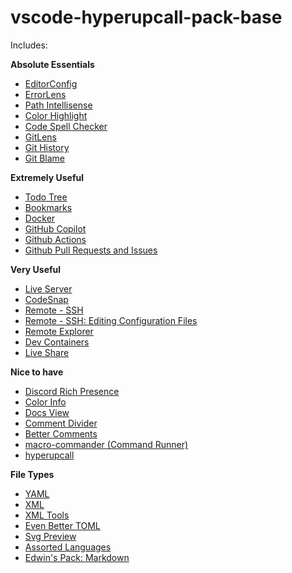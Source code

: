 # vscode-hyperupcall-pack-base

Includes:

**Absolute Essentials**

- [EditorConfig](https://marketplace.visualstudio.com/items?itemName=EditorConfig.EditorConfig)
- [ErrorLens](https://marketplace.visualstudio.com/items?itemName=usernamehw.errorlens)
- [Path Intellisense](https://marketplace.visualstudio.com/items?itemName=christian-kohler.path-intellisense)
- [Color Highlight](https://marketplace.visualstudio.com/items?itemName=naumovs.color-highlight)
- [Code Spell Checker](https://marketplace.visualstudio.com/items?itemName=streetsidesoftware.code-spell-checker)
- [GitLens](https://marketplace.visualstudio.com/items?itemName=eamodio.gitlens)
- [Git History](https://marketplace.visualstudio.com/items?itemName=donjayamanne.githistory)
- [Git Blame](https://marketplace.visualstudio.com/items?itemName=waderyan.gitblame)

**Extremely Useful**

- [Todo Tree](https://marketplace.visualstudio.com/items?itemName=Gruntfuggly.todo-tree)
- [Bookmarks](https://marketplace.visualstudio.com/items?itemName=alefragnani.Bookmarks)
- [Docker](https://marketplace.visualstudio.com/items?itemName=ms-azuretools.vscode-docker)
- [GitHub Copilot](https://marketplace.visualstudio.com/items?itemName=GitHub.copilot)
- [Github Actions](https://marketplace.visualstudio.com/items?itemName=GitHub.vscode-github-actions)
- [Github Pull Requests and Issues](https://marketplace.visualstudio.com/items?itemName=GitHub.vscode-pull-request-github)

**Very Useful**

- [Live Server](https://marketplace.visualstudio.com/items?itemName=ritwickdey.LiveServer)
- [CodeSnap](https://marketplace.visualstudio.com/items?itemName=adpyke.codesnap)
- [Remote - SSH](https://marketplace.visualstudio.com/items?itemName=ms-vscode-remote.remote-ssh)
- [Remote - SSH: Editing Configuration Files](https://marketplace.visualstudio.com/items?itemName=ms-vscode-remote.remote-ssh-edit)
- [Remote Explorer](https://marketplace.visualstudio.com/items?itemName=ms-vscode.remote-explorer)
- [Dev Containers](https://marketplace.visualstudio.com/items?itemName=ms-vscode-remote.remote-containers)
- [Live Share](https://marketplace.visualstudio.com/items?itemName=ms-vsliveshare.vsliveshare)

**Nice to have**

- [Discord Rich Presence](https://marketplace.visualstudio.com/items?itemName=LeonardSSH.vscord)
- [Color Info](https://marketplace.visualstudio.com/items?itemName=bierner.color-info)
- [Docs View](https://marketplace.visualstudio.com/items?itemName=bierner.docs-view)
- [Comment Divider](https://marketplace.visualstudio.com/items?itemName=stackbreak.comment-divider)
- [Better Comments](https://marketplace.visualstudio.com/items?itemName=aaron-bond.better-comments)
- [macro-commander (Command Runner)](https://marketplace.visualstudio.com/items?itemName=jeff-hykin.macro-commander)
- [hyperupcall](https://marketplace.visualstudio.com/items?itemName=EdwinKofler.vscode-hyperupcall)

**File Types**

- [YAML](https://marketplace.visualstudio.com/items?itemName=redhat.vscode-yaml)
- [XML](https://marketplace.visualstudio.com/items?itemName=redhat.vscode-xml)
- [XML Tools](https://marketplace.visualstudio.com/items?itemName=DotJoshJohnson.xml)
- [Even Better TOML](https://marketplace.visualstudio.com/items?itemName=tamasfe.even-better-toml)
- [Svg Preview](https://marketplace.visualstudio.com/items?itemName=SimonSiefke.svg-preview)
- [Assorted Languages](https://marketplace.visualstudio.com/items?itemName=EdwinKofler.vscode-assorted-languages)
- [Edwin's Pack: Markdown](https://marketplace.visualstudio.com/items?itemName=EdwinKofler.vscode-hyperupcall-pack-markdown)
